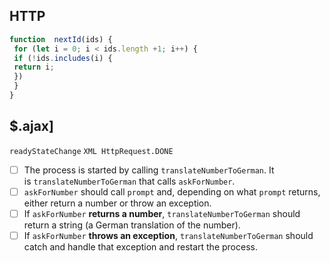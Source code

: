 ## HTTP

```js
function  nextId(ids) {
 for (let i = 0; i < ids.length +1; i++) {
 if (!ids.includes(i) {
 return i;
 })
 }
}
```

## $.ajax]

`readyStateChange`
`XML HttpRequest.DONE`

- [ ] The process is started by calling `translateNumberToGerman`. It is `translateNumberToGerman` that calls `askForNumber`.
- [ ]  `askForNumber` should call `prompt` and, depending on what `prompt` returns, either return a number or throw an exception.
- [ ]  If `askForNumber` **returns a number**, `translateNumberToGerman` should return a string (a German translation of the number).
- [ ]  If `askForNumber` **throws an exception**, `translateNumberToGerman` should catch and handle that exception and restart the process.